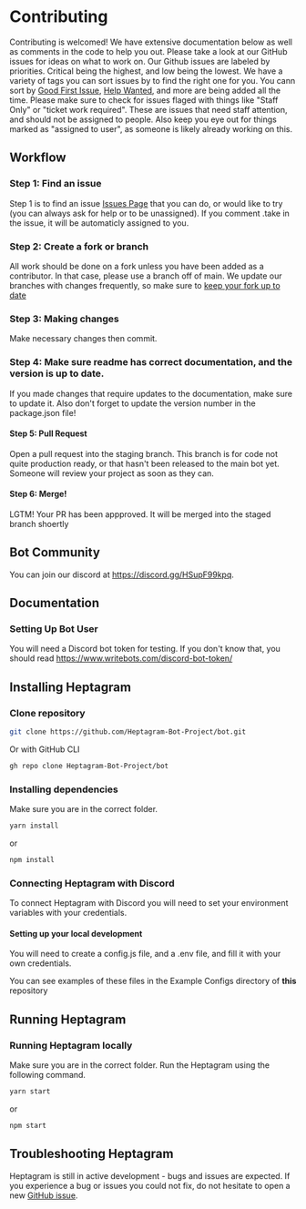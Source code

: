 # Contributing

Contributing is welcomed! We have extensive documentation below as well as comments in the code to help you out.
Please take a look at our GitHub issues for ideas on what to work on. Our Github issues are labeled by priorities. Critical being the highest, and low being the lowest. We have a variety of tags you can sort issues by to find the right one for you. You cann sort by [Good First Issue](https://github.com/Heptagram-Bot-Project/bot/issues?q=is%3Aopen+is%3Aissue+label%3A%22good+first+issue%22), [Help Wanted](https://github.com/Heptagram-Bot-Project/bot/issues?q=is%3Aopen+is%3Aissue+label%3A%22%F0%9F%91%90+help+wanted+%F0%9F%91%90%22), and more are being added all the time. Please make sure to check for issues flaged with things like "Staff Only" or "ticket work required". These are issues that need staff attention, and should not be assigned to people. Also keep you eye out for things marked as "assigned to user", as someone is likely already working on this.

## Workflow

### Step 1: Find an issue

Step 1 is to find an issue [Issues Page](https://github.com/Heptagram-Bot-Project/bot/issues) that you can do, or would like to try (you can always ask for help or to be unassigned). If you comment .take in the issue, it will be automaticly assigned to you.

### Step 2: Create a fork or branch

All work should be done on a fork unless you have been added as a contributor. In that case, please use a branch off of main. We update our branches with changes frequently, so make sure to [keep your fork up to date](https://dev.to/giannellitech/keeping-your-fork-up-to-date-klh)

### Step 3: Making changes

Make necessary changes then commit.

### Step 4: Make sure readme has correct documentation, and the version is up to date.

If you made changes that require updates to the documentation, make sure to update it. Also don't forget to update the version number in the package.json file!

#### Step 5: Pull Request

Open a pull request into the staging branch. This branch is for code not quite production ready, or that hasn't been released to the main bot yet. Someone will review your project as soon as they can.

#### Step 6: Merge!

LGTM! Your PR has been appproved. It will be merged into the staged branch shoertly

## Bot Community

You can join our discord at <https://discord.gg/HSupF99kpq>.

## Documentation

### Setting Up Bot User

You will need a Discord bot token for testing. If you don't know that, you should read <https://www.writebots.com/discord-bot-token/>

## Installing Heptagram

### Clone repository

```bash
git clone https://github.com/Heptagram-Bot-Project/bot.git
```

Or with GitHub CLI

```bash
gh repo clone Heptagram-Bot-Project/bot
```

### Installing dependencies

Make sure you are in the correct folder.

```bash
yarn install
```
or
```bash
npm install
```

### Connecting Heptagram with Discord

To connect Heptagram with Discord you will need to set your environment variables with your credentials.

#### Setting up your local development

You will need to create a config.js file, and a .env file, and fill it with your own credentials.

You can see examples of these files in the Example Configs directory of **this** repository

## Running Heptagram

### Running Heptagram locally

Make sure you are in the correct folder. Run the Heptagram using the following command.

```bash
yarn start
```
or 
```bash
npm start
```

## Troubleshooting Heptagram

Heptagram is still in active development - bugs and issues are expected. If you experience a bug or issues you could not fix, do not hesitate to open a new [GitHub issue](https://github.com/Heptagram-Bot-Project/bot/issues/new).
